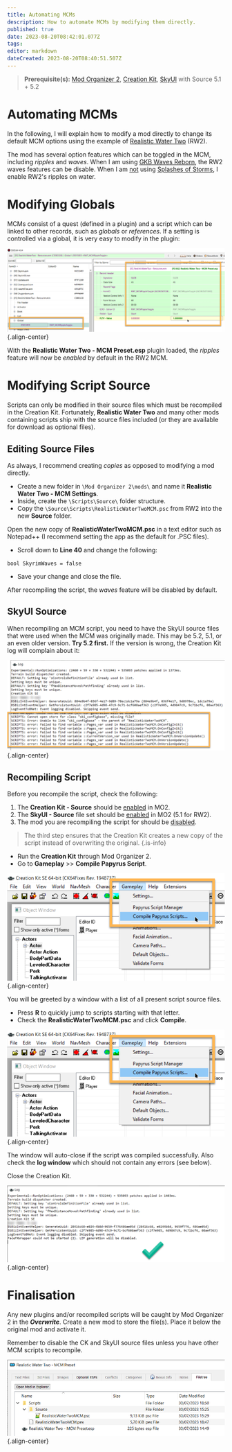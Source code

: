 ```yaml
---
title: Automating MCMs
description: How to automate MCMs by modifying them directly.
published: true
date: 2023-08-20T08:42:01.077Z
tags: 
editor: markdown
dateCreated: 2023-08-20T08:40:51.507Z
---
```


> **Prerequisite(s):** [Mod Organizer 2](/mo2), [Creation Kit](/tools/ck), [SkyUI](/mods/skyui) with Source 5.1 + 5.2

# Automating MCMs

In the following, I will explain how to modify a mod directly to change its default MCM options using the example of [Realistic Water Two](https://www.nexusmods.com/skyrimspecialedition/mods/2182) (RW2).

The mod has several option features which can be toggled in the MCM, including *ripples* and *waves*. When I am using [GKB Waves Reborn](https://www.nexusmods.com/skyrimspecialedition/mods/71126), the RW2 waves features can be disable. When I am <u>not</u> using [Splashes of Storms](https://www.nexusmods.com/skyrimspecialedition/mods/72115), I enable RW2's ripples on water.

# Modifying Globals

MCMs consist of a quest (defined in a plugin) and a script which can be linked to other records, such as *globals* or *references*. If a setting is controlled via a global, it is very easy to modify in the plugin:

![change-global.png](/guides-tutorials/change-global.png){.align-center}

With the **Realistic Water Two - MCM Preset.esp** plugin loaded, the *ripples* feature will now be *enabled* by default in the RW2 MCM.

# Modifying Script Source

Scripts can only be modified in their source files which must be recompiled in the Creation Kit. Fortunately, **Realistic Water Two** and many other mods containing scripts ship with the source files included (or they are available for download as optional files).

## Editing Source Files

As always, I recommend creating *copies* as opposed to modifying a mod directly.

- Create a new folder in `\Mod Organizer 2\mods\` and name it **Realistic Water Two - MCM Settings**.
- Inside, create the `\Scripts\Source\` folder structure.
- Copy the `\Source\Scripts\RealisticWaterTwoMCM.psc` from RW2 into the new **Source** folder.

Open the new copy of **RealisticWaterTwoMCM.psc** in a text editor such as Notepad++ (I recommend setting the app as the default for .PSC files).

- Scroll down to **Line 40** and change the following:

```
bool SkyrimWaves = false
```

- Save your change and close the file.

After recompiling the script, the *waves* feature will be disabled by default.

## SkyUI Source

When recompiling an MCM script, you need to have the SkyUI source files that were used when the MCM was originally made. This may be 5.2, 5.1, or an even older version. **Try 5.2 first.** If the version is wrong, the Creation Kit log will complain about it:

![wrong-skyui-source.png](/guides-tutorials/wrong-skyui-source.png){.align-center}

## Recompiling Script

Before you recompile the script, check the following:

1. The **Creation Kit - Source** should be <u>enabled</u> in MO2.
2. The **SkyUI - Source** file set should be <u>enabled</u> in MO2 (5.1 for RW2).
3. The mod you are recompiling the script for should be <u>disabled</u>.

> The third step ensures that the Creation Kit creates a new copy of the script instead of overwriting the original.
{.is-info}

- Run the **Creation Kit** through Mod Organizer 2.
- Go to **Gameplay** >> **Compile Papyrus Script**.

![ck-compile-script.png](/guides-tutorials/ck-compile-script.png){.align-center}

You will be greeted by a window with a list of all present script source files.

- Press **R** to quickly jump to scripts starting with that letter.
- Check the **RealisticWaterTwoMCM.psc** and click **Compile**.

![ck-compile-script.png](/guides-tutorials/ck-compile-script.png){.align-center}

The window will auto-close if the script was compiled successfully. Also check the **log window** which should not contain any errors (see below).

Close the Creation Kit.

![script-no-errors.png](/guides-tutorials/script-no-errors.png){.align-center}

# Finalisation

Any new plugins and/or recompiled scripts will be caught by Mod Organizer 2 in the ***Overwrite***. Create a new mod to store the file(s). Place it below the original mod and activate it.

Remember to disable the CK and SkyUI source files unless you have other MCM scripts to recompile.

![rw2-mcm-preset.png](/guides-tutorials/rw2-mcm-preset.png){.align-center}